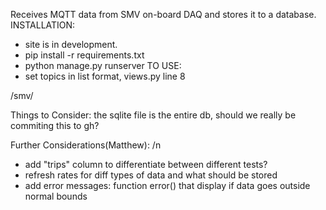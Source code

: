 Receives MQTT data from SMV on-board DAQ and stores it to a database.
INSTALLATION:
- site is in development.
- pip install -r requirements.txt
- python manage.py runserver
TO USE:
- set topics in list format, views.py line 8

/smv/

Things to Consider: the sqlite file is the entire db, should we really be commiting this to gh?

Further Considerations(Matthew): /n
- add "trips" column to differentiate between different tests?
- refresh rates for diff types of data and what should be stored
- add error messages: function error() that display if data goes outside normal bounds